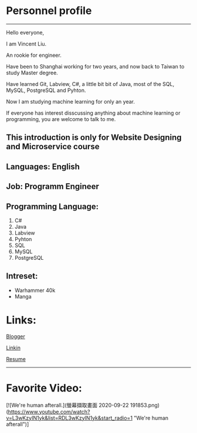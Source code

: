 # Personnel profile
----------------------------------------------------------
Hello everyone, 

I am Vincent Liu.

An rookie for engineer.

Have been to Shanghai working for two years, and now back to Taiwan to study Master degree.

Have learned Git, Labview, C#, a little bit bit of Java, most of the SQL,
MySQL, PostgreSQL and Pyhton.

Now I am studying machine learning for only an year.

If everyone has interest disscussing anything about machine learning or programming,
you are welcome to talk to me.

This introduction is only for Website Designing and Microservice course
----------------------------------------------------------
## Languages: English
## Job: Programm Engineer
## Programming Language: 
1. C#
2. Java
3. Labview
4. Pyhton
5. SQL
6. MySQL
7. PostgreSQL
## Intreset:
* Warhammer 40k
* Manga

# Links:

[Blogger](www.xerxesvincent.com)

[Linkin](https://www.linkedin.com/in/tung-hsuan-liu-1914b41b4/)

[Resume](https://www.notion.so/Resume-bb865092491c4b00a06802d400e48ee5)

-------------------------------------------------------------
# Favorite Video:

[![We're human afterall.](螢幕擷取畫面 2020-09-22 191853.png)(https://www.youtube.com/watch?v=L3wKzyIN1yk&list=RDL3wKzyIN1yk&start_radio=1 "We're human afterall")]



